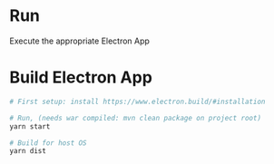# Run

Execute the appropriate Electron App

# Build Electron App

```bash
# First setup: install https://www.electron.build/#installation

# Run, (needs war compiled: mvn clean package on project root)
yarn start

# Build for host OS
yarn dist
```